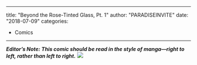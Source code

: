 
---
title: "Beyond the Rose-Tinted Glass, Pt. 1"
author: "PARADISEINVITE"
date: "2018-07-09"
categories:
- Comics
---

***Editor&#8217;s Note: This comic should be read in the style of manga—right to left, rather than left to right.***
![](https://i1.wp.com/vrvblog.co/wp-content/uploads/2018/09/aharmon_cosplay_p1.png?resize=1170%2C1657&#038;ssl=1)
